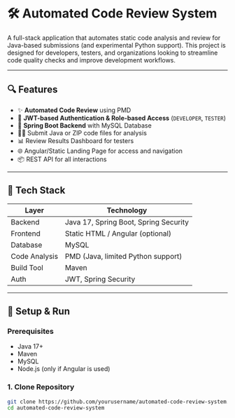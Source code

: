 # 🛠️ Automated Code Review System

A full-stack application that automates static code analysis and review for Java-based submissions (and experimental Python support). This project is designed for developers, testers, and organizations looking to streamline code quality checks and improve development workflows.

---

## 🔍 Features

- ✨ **Automated Code Review** using PMD
- 🔐 **JWT-based Authentication & Role-based Access** (`DEVELOPER`, `TESTER`)
- 💾 **Spring Boot Backend** with MySQL Database
- 🧑‍💻 Submit Java or ZIP code files for analysis
- 📊 Review Results Dashboard for testers
- 🌐 Angular/Static Landing Page for access and navigation
- 📦 REST API for all interactions

---

## 🧱 Tech Stack

| Layer        | Technology                         |
|--------------|-------------------------------------|
| Backend      | Java 17, Spring Boot, Spring Security |
| Frontend     | Static HTML / Angular (optional)    |
| Database     | MySQL                              |
| Code Analysis| PMD (Java, limited Python support)  |
| Build Tool   | Maven                              |
| Auth         | JWT, Spring Security                |

---

## 🚀 Setup & Run

### Prerequisites

- Java 17+
- Maven
- MySQL
- Node.js (only if Angular is used)

### 1. Clone Repository
```bash
git clone https://github.com/yourusername/automated-code-review-system.git
cd automated-code-review-system
